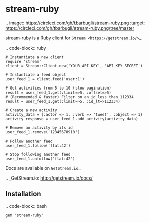 stream-ruby
=========

.. image:: https://circleci.com/gh/tbarbugli/stream-ruby.png
   :target: https://circleci.com/gh/tbarbugli/stream-ruby.png/tree/master


stream-ruby is a Ruby client for `Stream <https://getstream.io/>`_.

.. code-block:: ruby

    # Instantiate a new client
    require 'stream'
    client = Stream::Client.new('YOUR_API_KEY', 'API_KEY_SECRET')

    # Instantiate a feed object
    user_feed_1 = client.feed('user:1')

    # Get activities from 5 to 10 (slow pagination)
    result = user_feed_1.get(:limit=>5, :offset=>5)
    # (Recommended & faster) Filter on an id less than 112334
    result = user_feed_1.get(:limit=>5, :id_lt=>112334)
    
    # Create a new activity
    activity_data = {:actor => 1, :verb => 'tweet', :object => 1}
    activity_response = user_feed_1.add_activity(activity_data)

    # Remove an activity by its id
    user_feed_1.remove('12345678910')
    
    # Follow another feed
    user_feed_1.follow('flat:42')

    # Stop following another feed
    user_feed_1.unfollow('flat:42')
    
    
Docs are available on `GetStream.io`_.

.. _GetStream.io: http://getstream.io/docs/


Installation
------------

.. code-block:: bash

    gem "stream-ruby"

